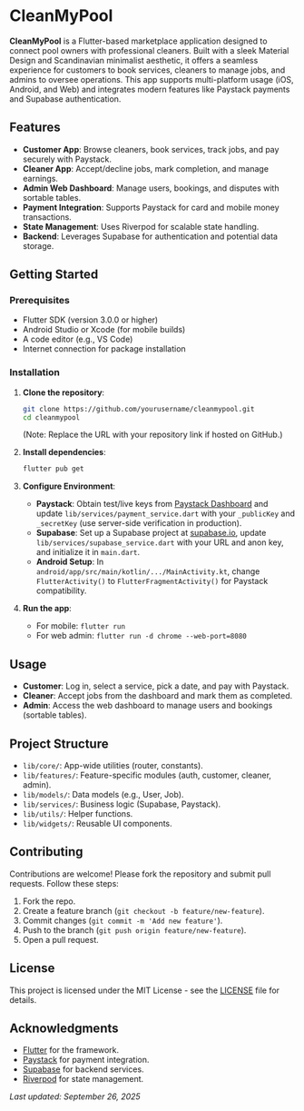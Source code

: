 # CleanMyPool

**CleanMyPool** is a Flutter-based marketplace application designed to connect pool owners with professional cleaners. Built with a sleek Material Design and Scandinavian minimalist aesthetic, it offers a seamless experience for customers to book services, cleaners to manage jobs, and admins to oversee operations. This app supports multi-platform usage (iOS, Android, and Web) and integrates modern features like Paystack payments and Supabase authentication.

## Features
- **Customer App**: Browse cleaners, book services, track jobs, and pay securely with Paystack.
- **Cleaner App**: Accept/decline jobs, mark completion, and manage earnings.
- **Admin Web Dashboard**: Manage users, bookings, and disputes with sortable tables.
- **Payment Integration**: Supports Paystack for card and mobile money transactions.
- **State Management**: Uses Riverpod for scalable state handling.
- **Backend**: Leverages Supabase for authentication and potential data storage.

## Getting Started

### Prerequisites
- Flutter SDK (version 3.0.0 or higher)
- Android Studio or Xcode (for mobile builds)
- A code editor (e.g., VS Code)
- Internet connection for package installation

### Installation
1. **Clone the repository**:
   ```bash
   git clone https://github.com/yourusername/cleanmypool.git
   cd cleanmypool
   ```
   (Note: Replace the URL with your repository link if hosted on GitHub.)

2. **Install dependencies**:
   ```bash
   flutter pub get
   ```

3. **Configure Environment**:
   - **Paystack**: Obtain test/live keys from [Paystack Dashboard](https://dashboard.paystack.com) and update `lib/services/payment_service.dart` with your `_publicKey` and `_secretKey` (use server-side verification in production).
   - **Supabase**: Set up a Supabase project at [supabase.io](https://supabase.io), update `lib/services/supabase_service.dart` with your URL and anon key, and initialize it in `main.dart`.
   - **Android Setup**: In `android/app/src/main/kotlin/.../MainActivity.kt`, change `FlutterActivity()` to `FlutterFragmentActivity()` for Paystack compatibility.

4. **Run the app**:
   - For mobile: `flutter run`
   - For web admin: `flutter run -d chrome --web-port=8080`

## Usage
- **Customer**: Log in, select a service, pick a date, and pay with Paystack.
- **Cleaner**: Accept jobs from the dashboard and mark them as completed.
- **Admin**: Access the web dashboard to manage users and bookings (sortable tables).

## Project Structure
- `lib/core/`: App-wide utilities (router, constants).
- `lib/features/`: Feature-specific modules (auth, customer, cleaner, admin).
- `lib/models/`: Data models (e.g., User, Job).
- `lib/services/`: Business logic (Supabase, Paystack).
- `lib/utils/`: Helper functions.
- `lib/widgets/`: Reusable UI components.

## Contributing
Contributions are welcome! Please fork the repository and submit pull requests. Follow these steps:
1. Fork the repo.
2. Create a feature branch (`git checkout -b feature/new-feature`).
3. Commit changes (`git commit -m 'Add new feature'`).
4. Push to the branch (`git push origin feature/new-feature`).
5. Open a pull request.

## License
This project is licensed under the MIT License - see the [LICENSE](LICENSE) file for details.

## Acknowledgments
- [Flutter](https://flutter.dev) for the framework.
- [Paystack](https://paystack.com) for payment integration.
- [Supabase](https://supabase.io) for backend services.
- [Riverpod](https://riverpod.dev) for state management.

*Last updated: September 26, 2025*





